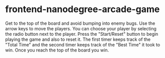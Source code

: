 frontend-nanodegree-arcade-game
===============================

Get to the top of the board and avoid bumping into enemy bugs. Use the arrow keys to move the players. You can choose your player by selecting the radio button next to the player. Press the "Start/Reset" button to begin playing the game and also to reset it. The first timer keeps track of the "Total Time" and the second timer keeps track of the "Best Time" it took to win. Once you reach the top of the board you win. 
